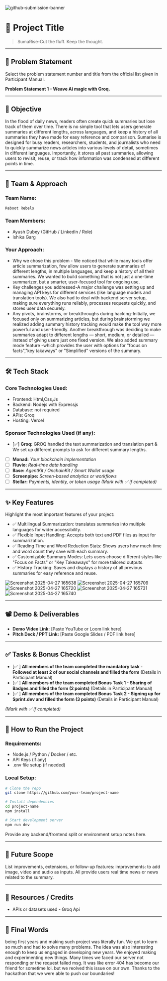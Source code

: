 ![github-submission-banner](https://github.com/user-attachments/assets/a1493b84-e4e2-456e-a791-ce35ee2bcf2f)
 
 # 🚀 Project Title
 
 > SumaRise-Cut the fluff. Keep the thought.
 
 ---
 
 ## 📌 Problem Statement
 
 Select the problem statement number and title from the official list given in Participant Manual.
 
  
 **Problem Statement 1 – Weave Ai magic with Groq.**
 
 ---
 
 ## 🎯 Objective
 In the flood of daily news, readers often create quick summaries but lose track of them over time. 
 There is no simple tool that lets users generate summaries at different lengths, across languages, 
 and keep a history of all summaries they have made for easy reference and comparison.
 Sumarise is designed for busy readers, researchers, students, and journalists who need to quickly 
 summarize news articles into various levels of detail, sometimes in different languages. 
 Importantly, it stores all past summaries, allowing users to revisit, reuse, or track how information 
 was condensed at different points in time.
 
 ---
 
 ## 🧠 Team & Approach
 
 ### Team Name:  
 `Reboot Rebels`
 
 ### Team Members:  
 - Ayush Dubey (GitHub / LinkedIn / Role)  
 - Ishika Garg    
 
 ### Your Approach:  
 - Why we chose this problem - We noticed that while many tools offer article summarization, few allow users to generate summaries of different lengths,
   in multiple languages, and keep a history of all their summaries. We wanted to build something that is not just a one-time summarizer, but a smarter,
   user-focused tool for ongoing use. 
 - Key challenges you addressed-A major challenge was setting up and managing API keys for different services (like language models and translation tools).
   We also had to deal with backend server setup, making sure everything runs reliably, processes requests quickly, and stores user data securely.  
 - Any pivots, brainstorms, or breakthroughs during hacking-Initially, we focused only on summarizing articles, but during brainstorming we realized
   adding summary history tracking would make the tool way more powerful and user-friendly. Another breakthrough was deciding to make summaries adapt to
   different lengths — short, medium, or detailed — instead of giving users just one fixed version. We also added summary mode feature -which provides the user with
   options for "focus on facts","key takaways" or "Simplified" versions of the summary. 
 
 ---
 
 ## 🛠️ Tech Stack
 
 ### Core Technologies Used:
 - Frontend: Html,Css,Js
 - Backend: Nodejs with Expressjs
 - Database: not required
 - APIs: Groq
 - Hosting: Vercel
 
 ### Sponsor Technologies Used (if any):
 - [✅] **Groq:** GROQ handled the text summarization and translation part & We set up different prompts to ask for different summary lengths.
 - [ ] **Monad:** _Your blockchain implementation_  
 - [ ] **Fluvio:** _Real-time data handling_  
 - [ ] **Base:** _AgentKit / OnchainKit / Smart Wallet usage_  
 - [ ] **Screenpipe:** _Screen-based analytics or workflows_  
 - [ ] **Stellar:** _Payments, identity, or token usage_
 *(Mark with ✅ if completed)*
 ---
 
 ## ✨ Key Features
 
 Highlight the most important features of your project:
 
 - ✅ Multilingual Summarization: translates summaries into multiple languages for wider accessibility.  
 - ✅ Flexible Input Handling: Accepts both text and PDF files as input for summarization.  
 - ✅ Reading Time and Word Reduction Stats: Shows users how much time and word count they save with each summary.
 - ✅ Customizable Summary Modes: Lets users choose different styles like "Focus on Facts" or "Key Takeaways" for more tailored outputs.
 - ✅ History Tracking: Saves and displays a history of all previous summaries for easy reference and reuse.  
 
 ![Screenshot 2025-04-27 165638](https://github.com/user-attachments/assets/fb23e238-e4d9-4654-b24d-2a923a3955da)
 ![Screenshot 2025-04-27 165709](https://github.com/user-attachments/assets/30a07981-ec69-49b5-a4ea-2bc085bc0e04)
 ![Screenshot 2025-04-27 165720](https://github.com/user-attachments/assets/039e8d22-e254-4eaa-9448-2f482f6a4427)
 ![Screenshot 2025-04-27 165731](https://github.com/user-attachments/assets/6a601423-9adc-4595-8330-aded79bb9736)
 ![Screenshot 2025-04-27 165740](https://github.com/user-attachments/assets/e6765551-4151-4f02-a3ff-f767d5c50409)


 
 ---
 
 ## 📽️ Demo & Deliverables
 
 - **Demo Video Link:** [Paste YouTube or Loom link here]  
 - **Pitch Deck / PPT Link:** [Paste Google Slides / PDF link here]  
 
 ---
 
 ## ✅ Tasks & Bonus Checklist
 
 - [✅ ] **All members of the team completed the mandatory task - Followed at least 2 of our social channels and filled the form** (Details in Participant Manual)  
 - [✅ ] **All members of the team completed Bonus Task 1 - Sharing of Badges and filled the form (2 points)**  (Details in Participant Manual)
 - [✅ ] **All members of the team completed Bonus Task 2 - Signing up for Sprint.dev and filled the form (3 points)**  (Details in Participant Manual)
 
 *(Mark with ✅ if completed)*
 
 ---
 
 ## 🧪 How to Run the Project
 
 ### Requirements:
 - Node.js / Python / Docker / etc.
 - API Keys (if any)
 - .env file setup (if needed)
 
 ### Local Setup:
 ```bash
 # Clone the repo
 git clone https://github.com/your-team/project-name
 
 # Install dependencies
 cd project-name
 npm install
 
 # Start development server
 npm run dev
 ```
 
 Provide any backend/frontend split or environment setup notes here.
 
 ---
 
 ## 🧬 Future Scope
 
 List improvements, extensions, or follow-up features: 
 improvements: to add image, video and audio as inputs. All provide users real time news or news related to the summary.
  
 
 ---
 
 ## 📎 Resources / Credits
 
 - APIs or datasets used - Groq Api  
 
 ---
 
 ## 🏁 Final Words
 being first years and making such project was literally fun. We got to learn so much and had to solve many problems. The idea was also
 interesting enough to keep us engaged in developing new years. We enjoyed making and experimenting new things. Many times we faced our server
 not responding or the request failed msg. It was like error 404 has become our friend for sometime lol. but we reolved this issue on our own.
 Thanks to the hackathon that we were able to push our boundaries!
 
